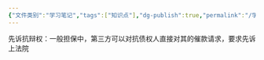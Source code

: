```yaml
---
{"文件类别":"学习笔记","tags":["知识点"],"dg-publish":true,"permalink":"/学习笔记studyup/知识点cheese/先诉抗辩权/","dgPassFrontmatter":true,"noteIcon":"","created":"2024-10-17T08:51:21.684+08:00","updated":"2024-10-17T08:51:24.553+08:00"}
---
```


先诉抗辩权：一般担保中，第三方可以对抗债权人直接对其的催款请求，要求先诉上法院